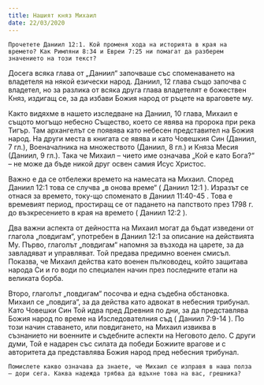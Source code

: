 ```yaml
---
title: Нашият княз Михаил
date: 22/03/2020
---
```


`Прочетете Даниил 12:1. Кой променя хода на историята в края на времето? Как Римляни 8:34 и Евреи 7:25 ни помагат да разберем значението на този текст?`

Досега всяка глава от „Даниил“ започваше със споменаването на владетеля на някой езически народ. Даниил, 12 глава също започва с владетел, но за разлика от всяка друга глава владетелят е божествен Княз, издигащ се, за да избави Божия народ от ръцете на враговете му.

Както видяхме в нашето изследване на Даниил, 10 глава, Михаил е същото могъщо небесно Същество, което се явява на пророка при река Тигър. Там архангелът се появява като небесен представител на Божия народ. На други места в книгата се явява и като Човешкия Син (Даниил, 7 гл.), Военачалника на множеството (Даниил, 8 гл.) и Княза Месия (Даниил, 9 гл.). Така че Михаил – чието име означава „Кой е като Бога?“ – не може да бъде никой друг освен самия Исус Христос.

Важно е да се отбележи времето на намесата на Михаил. Според Даниил 12:1 това се случва „в онова време“ ( Даниил 12:1 ). Изразът се отнася за времето, току-що споменато в Даниил 11:40-45 . Това е времевият период, простиращ се от падането на папството през 1798 г. до възкресението в края на времето ( Даниил 12:2 ).

Два важни аспекта от дейността на Михаил могат да бъдат изведени от глагола „повдигам“, употребен в Даниил 12:1 за описание на действията Му. Първо, глаголът „повдигам“ напомня за възхода на царете, за да завладяват и управляват. Той предава предимно военен смисъл. Показва, че Михаил действа като военен пълководец, който защитава народа Си и го води по специален начин през последните етапи на великата борба.

Второ, глаголът „повдигам“ посочва и една съдебна обстановка. Михаил се „повдига“, за да действа като адвокат в небесния трибунал. Като Човешки Син Той идва пред Древния по дни, за да представлява Божия народ по време на Изследователния съд ( Даниил 7:9-14 ). По този начин ставането, или повдигането, на Михаил извиква в съзнанието ни военните и съдебните аспекти на Неговото дело. С други думи, Той е надарен със силата да победи Божиите врагове и с авторитета да представлява Божия народ пред небесния трибунал.

`Помислете какво означава да знаете, че Михаил се изправя в наша полза – дори сега. Каква надежда трябва да вдъхне това на вас, грешника?`